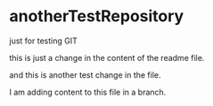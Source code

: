 # anotherTestRepository
just for testing GIT

this is just a change in the content of the readme file.

and this is another test change in the file.

I am adding content to this file in a branch.
